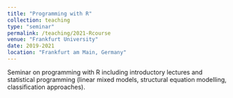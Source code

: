 ```yaml
---
title: "Programming with R"
collection: teaching
type: "seminar"
permalink: /teaching/2021-Rcourse
venue: "Frankfurt University"
date: 2019-2021
location: "Frankfurt am Main, Germany"
---
```


Seminar on programming with R including introductory lectures and statistical programming (linear mixed models, structural equation modelling, classification approaches). 
